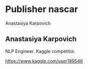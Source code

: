 # Publisher nascar
Anastasiya Karpovich

## Anastasiya Karpovich
NLP Engineer. Kaggle competitor.

https://www.kaggle.com/user189546